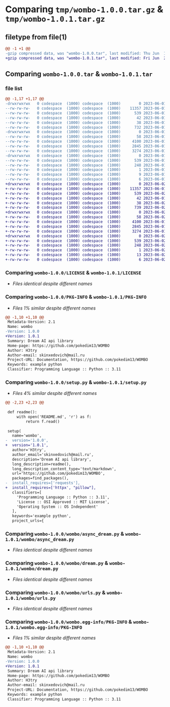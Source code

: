 # Comparing `tmp/wombo-1.0.0.tar.gz` & `tmp/wombo-1.0.1.tar.gz`

## filetype from file(1)

```diff
@@ -1 +1 @@
-gzip compressed data, was "wombo-1.0.0.tar", last modified: Thu Jun  1 22:03:07 2023, max compression
+gzip compressed data, was "wombo-1.0.1.tar", last modified: Fri Jun  2 06:50:03 2023, max compression
```

## Comparing `wombo-1.0.0.tar` & `wombo-1.0.1.tar`

### file list

```diff
@@ -1,17 +1,17 @@
-drwxrwxrwx   0 codespace  (1000) codespace  (1000)        0 2023-06-01 22:03:07.113934 wombo-1.0.0/
--rw-rw-rw-   0 codespace  (1000) codespace  (1000)    11357 2023-06-01 16:24:00.000000 wombo-1.0.0/LICENSE
--rw-rw-rw-   0 codespace  (1000) codespace  (1000)      539 2023-06-01 22:03:07.113934 wombo-1.0.0/PKG-INFO
--rw-rw-rw-   0 codespace  (1000) codespace  (1000)       42 2023-06-01 16:24:00.000000 wombo-1.0.0/README.md
--rw-rw-rw-   0 codespace  (1000) codespace  (1000)       38 2023-06-01 22:03:07.113934 wombo-1.0.0/setup.cfg
--rw-rw-rw-   0 codespace  (1000) codespace  (1000)      732 2023-06-01 22:01:45.000000 wombo-1.0.0/setup.py
-drwxrwxrwx   0 codespace  (1000) codespace  (1000)        0 2023-06-01 22:03:07.109934 wombo-1.0.0/wombo/
--rw-rw-rw-   0 codespace  (1000) codespace  (1000)       58 2023-06-01 22:02:57.000000 wombo-1.0.0/wombo/__init__.py
--rw-rw-rw-   0 codespace  (1000) codespace  (1000)     4100 2023-06-01 22:02:57.000000 wombo-1.0.0/wombo/async_dream.py
--rw-rw-rw-   0 codespace  (1000) codespace  (1000)     2845 2023-06-01 22:02:57.000000 wombo-1.0.0/wombo/dream.py
--rw-rw-rw-   0 codespace  (1000) codespace  (1000)     3274 2023-06-01 22:02:57.000000 wombo-1.0.0/wombo/urls.py
-drwxrwxrwx   0 codespace  (1000) codespace  (1000)        0 2023-06-01 22:03:07.113934 wombo-1.0.0/wombo.egg-info/
--rw-rw-rw-   0 codespace  (1000) codespace  (1000)      539 2023-06-01 22:03:06.000000 wombo-1.0.0/wombo.egg-info/PKG-INFO
--rw-rw-rw-   0 codespace  (1000) codespace  (1000)      248 2023-06-01 22:03:06.000000 wombo-1.0.0/wombo.egg-info/SOURCES.txt
--rw-rw-rw-   0 codespace  (1000) codespace  (1000)        1 2023-06-01 22:03:06.000000 wombo-1.0.0/wombo.egg-info/dependency_links.txt
--rw-rw-rw-   0 codespace  (1000) codespace  (1000)        9 2023-06-01 22:03:06.000000 wombo-1.0.0/wombo.egg-info/requires.txt
--rw-rw-rw-   0 codespace  (1000) codespace  (1000)        6 2023-06-01 22:03:06.000000 wombo-1.0.0/wombo.egg-info/top_level.txt
+drwxrwxrwx   0 codespace  (1000) codespace  (1000)        0 2023-06-02 06:50:03.483602 wombo-1.0.1/
+-rw-rw-rw-   0 codespace  (1000) codespace  (1000)    11357 2023-06-01 16:24:00.000000 wombo-1.0.1/LICENSE
+-rw-rw-rw-   0 codespace  (1000) codespace  (1000)      539 2023-06-02 06:50:03.483602 wombo-1.0.1/PKG-INFO
+-rw-rw-rw-   0 codespace  (1000) codespace  (1000)       42 2023-06-01 16:24:00.000000 wombo-1.0.1/README.md
+-rw-rw-rw-   0 codespace  (1000) codespace  (1000)       38 2023-06-02 06:50:03.483602 wombo-1.0.1/setup.cfg
+-rw-rw-rw-   0 codespace  (1000) codespace  (1000)      739 2023-06-02 06:47:33.000000 wombo-1.0.1/setup.py
+drwxrwxrwx   0 codespace  (1000) codespace  (1000)        0 2023-06-02 06:50:03.479602 wombo-1.0.1/wombo/
+-rw-rw-rw-   0 codespace  (1000) codespace  (1000)       58 2023-06-02 06:49:29.000000 wombo-1.0.1/wombo/__init__.py
+-rw-rw-rw-   0 codespace  (1000) codespace  (1000)     4100 2023-06-01 22:02:57.000000 wombo-1.0.1/wombo/async_dream.py
+-rw-rw-rw-   0 codespace  (1000) codespace  (1000)     2845 2023-06-01 22:02:57.000000 wombo-1.0.1/wombo/dream.py
+-rw-rw-rw-   0 codespace  (1000) codespace  (1000)     3274 2023-06-01 22:02:57.000000 wombo-1.0.1/wombo/urls.py
+drwxrwxrwx   0 codespace  (1000) codespace  (1000)        0 2023-06-02 06:50:03.483602 wombo-1.0.1/wombo.egg-info/
+-rw-rw-rw-   0 codespace  (1000) codespace  (1000)      539 2023-06-02 06:50:03.000000 wombo-1.0.1/wombo.egg-info/PKG-INFO
+-rw-rw-rw-   0 codespace  (1000) codespace  (1000)      248 2023-06-02 06:50:03.000000 wombo-1.0.1/wombo.egg-info/SOURCES.txt
+-rw-rw-rw-   0 codespace  (1000) codespace  (1000)        1 2023-06-02 06:50:03.000000 wombo-1.0.1/wombo.egg-info/dependency_links.txt
+-rw-rw-rw-   0 codespace  (1000) codespace  (1000)       13 2023-06-02 06:50:03.000000 wombo-1.0.1/wombo.egg-info/requires.txt
+-rw-rw-rw-   0 codespace  (1000) codespace  (1000)        6 2023-06-02 06:50:03.000000 wombo-1.0.1/wombo.egg-info/top_level.txt
```

### Comparing `wombo-1.0.0/LICENSE` & `wombo-1.0.1/LICENSE`

 * *Files identical despite different names*

### Comparing `wombo-1.0.0/PKG-INFO` & `wombo-1.0.1/PKG-INFO`

 * *Files 1% similar despite different names*

```diff
@@ -1,10 +1,10 @@
 Metadata-Version: 2.1
 Name: wombo
-Version: 1.0.0
+Version: 1.0.1
 Summary: Dream AI api library
 Home-page: https://github.com/pokedim13/WOMBO
 Author: H3try
 Author-email: skinxedovich@mail.ru
 Project-URL: Documentation, https://github.com/pokedim13/WOMBO
 Keywords: example python
 Classifier: Programming Language :: Python :: 3.11
```

### Comparing `wombo-1.0.0/setup.py` & `wombo-1.0.1/setup.py`

 * *Files 4% similar despite different names*

```diff
@@ -2,23 +2,23 @@
 
 def readme():
     with open('README.md', 'r') as f:
         return f.read()
 
 setup(
   name='wombo',
-  version='1.0.0',
+  version='1.0.1',
   author='H3try',
   author_email='skinxedovich@mail.ru',
   description='Dream AI api library',
   long_description=readme(),
   long_description_content_type='text/markdown',
   url='https://github.com/pokedim13/WOMBO',
   packages=find_packages(),
-  install_requires=['requests'],
+  install_requires=['httpx', "pillow"],
   classifiers=[
     'Programming Language :: Python :: 3.11',
     'License :: OSI Approved :: MIT License',
     'Operating System :: OS Independent'
   ],
   keywords='example python',
   project_urls={
```

### Comparing `wombo-1.0.0/wombo/async_dream.py` & `wombo-1.0.1/wombo/async_dream.py`

 * *Files identical despite different names*

### Comparing `wombo-1.0.0/wombo/dream.py` & `wombo-1.0.1/wombo/dream.py`

 * *Files identical despite different names*

### Comparing `wombo-1.0.0/wombo/urls.py` & `wombo-1.0.1/wombo/urls.py`

 * *Files identical despite different names*

### Comparing `wombo-1.0.0/wombo.egg-info/PKG-INFO` & `wombo-1.0.1/wombo.egg-info/PKG-INFO`

 * *Files 1% similar despite different names*

```diff
@@ -1,10 +1,10 @@
 Metadata-Version: 2.1
 Name: wombo
-Version: 1.0.0
+Version: 1.0.1
 Summary: Dream AI api library
 Home-page: https://github.com/pokedim13/WOMBO
 Author: H3try
 Author-email: skinxedovich@mail.ru
 Project-URL: Documentation, https://github.com/pokedim13/WOMBO
 Keywords: example python
 Classifier: Programming Language :: Python :: 3.11
```

